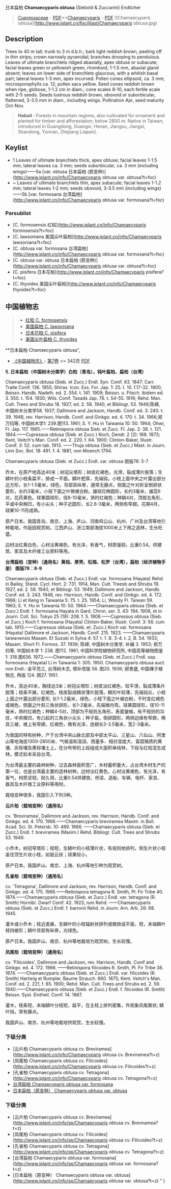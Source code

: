 日本扁柏 **Chamaecyparis obtusa** (Siebold & Zuccarini) Endlicher

> [Cupressaceae](http://www.iplant.cn/info/Cupressaceae?t=foc) - [PDF](http://www.iplant.cn/foc/pdf/Cupressaceae.pdf)>>[Chamaecyparis](http://www.iplant.cn/info/Chamaecyparis?t=foc) - [PDF](http://www.iplant.cn/foc/pdf/Chamaecyparis.pdf)
![Chamaecyparis obtusa](http://www.iplant.cn/foc/illast/Chamaecyparis obtusa.jpg)

## Description

Trees to 40 m tall; trunk to 3 m d.b.h.; bark light reddish brown, peeling off in thin strips; crown narrowly pyramidal; branches drooping to pendulous. Leaves of ultimate branchlets ridged abaxially, apex obtuse or subacute; facial leaves green or yellowish green, rhomboid, 1-1.5 mm, abaxial gland absent; leaves on lower side of branchlets glaucous, with a whitish basal part; lateral leaves 1-3 mm, apex incurved. Pollen cones ellipsoid, ca. 3 mm; microsporophylls ca. 12; pollen sacs yellow. Seed cones reddish brown when ripe, globose, 1-1.2 cm in diam.; cone scales 8-10, each fertile scale with 2-5 seeds. Seeds lustrous reddish brown, obovoid or suborbicular, flattened, 3-3.5 mm in diam., including wings. Pollination Apr, seed maturity Oct-Nov.


> **Habait** : 
> Forests in mountain regions, also cultivated for ornament and planted for timber and afforestation; below 2800 m. Native in Taiwan; introduced in Guangdong, Guangxi, Henan, Jiangsu, Jiangxi, Shandong, Yunnan, Zhejiang [Japan].


## Keylist

* 1 Leaves of ultimate branchlets thick, apex obtuse; facial leaves 1-1.5 mm; lateral leaves ca. 3 mm; seeds suborbicular, ca. 3 mm (including wings)——5a  [var. obtusa 日本扁柏 (原变种)](http://www.iplant.cn/info/Chamaecyparis obtusa var. obtusa?t=foc)
* ~ Leaves of ultimate branchlets thin, apex subacute; facial leaves 1-1.2 mm; lateral leaves 1-2 mm; seeds obovoid, 3-3.5 mm (including wings)——5b  [var. formosana 台湾扁柏](http://www.iplant.cn/info/Chamaecyparis obtusa var. formosana?t=foc)

### Parsublist

* [C.  formosensis  红桧](http://www.iplant.cn/info/Chamaecyparis formosensis?t=foc)
* [C.  lawsoniana  美国尖叶扁柏](http://www.iplant.cn/info/Chamaecyparis lawsoniana?t=foc)
* [C.  obtusa var. formosana  台湾扁柏](http://www.iplant.cn/info/Chamaecyparis obtusa var. formosana?t=foc)
* [C.  obtusa var. obtusa  日本扁柏 (原变种)](http://www.iplant.cn/info/Chamaecyparis obtusa var. obtusa?t=foc)
* [C.  pisifera  日本花柏](http://www.iplant.cn/info/Chamaecyparis pisifera?t=foc)
* [C.  thyoides  美国尖叶扁柏](http://www.iplant.cn/info/Chamaecyparis thyoides?t=foc)


## 中国植物志

> * [红桧  C.  formosensis](Chamaecyparis-formosensis-红桧.md)
> * [美国扁柏  C.  lawsoniana](Chamaecyparis-lawsoniana-美国扁柏.md)
> * [日本花柏  C.  pisifera](Chamaecyparis-pisifera-日本花柏.md)
> * [美国尖叶扁柏  C.  thyoides](Chamaecyparis-thyoides-美国尖叶扁柏.md)


**日本扁柏 Chamaecyparis obtusa",


* [《中国植物志》](http://www.iplant.cn/frps)- [第7卷](http://www.iplant.cn/frps/vol/7) >> 342页 [PDF](http://www.iplant.cn/frps/pdf/7/342.pdf)


**5. 日本扁柏（中国树木分类学）白柏（青岛），钝叶扁柏、扁柏（台湾）**

Chamaecyparis obtusa (Sieb. et Zucc.) Endl. Syn. Conif. 63. 1847; Carr. Traite Conif. 136. 1855; Shiras. Icon. Ess. For. Jap. 1: 25. t. 10. f.17-32. 1900; Beissn. Handb. Nadelh. ed. 2. 554. t. 141. 1909; Beissn. u. Fitsch. ibidem ed. 3. 550. t. 154. 1930; Wils. Conif. Taxads Jap. 76. t. 54-55. 1916; Rehd. Man. Cult. Trees and Shrubs 18. 1927, ed. 2. 58. 1940, et Bibliogr. 53. 1949;陈嵘, 中国树木分类学58. 1937; Dallimore and Jackson, Handb. Conif. ed. 3. 240. t. 39. 1948, rev. Harrison, Handb. Conif. and Ginkgo. ed. 4. 170. t. 34. 1966;郑万钧等, 中国树木学1: 239.图113. 1961; S. Y. Hu in Taiwania 10: 50. 1964; Ohwi, Fl. Jap. 117. 1965.——Retinispora obtusa Sieb. et Zucc. Fl. Jap. 2: 38. t. 121. 1844.——Cupressus obtusa (Sieb. et Zucc.) Koch, Dendr. 2 (2): 168. 1873; Kent, Veitch's Man. Conif. ed. 2. 220. f. 64. 1900; Clinton-Baker, Illustr. Conif. 3: 52. cum tab. 1913. ——Thuja obtusa (Sieb. et Zucc.) Mast. in Journ. Linn Soc. Bot. 18: 491. f. 4. 1881, non Moench 1794.

Chamaecyparis obtusa (Sieb. et Zucc.) Endl. var. obtusa  图版78: 5-7

乔木，在原产地高达40米；树冠尖塔形；树皮红褐色，光滑，裂成薄片脱落；生鳞叶的小枝条扁平，排成一平面。鳞叶肥厚，先端钝，小枝上面中央之叶露出部分近方形，长1-1.5毫米，绿色，背部具纵脊，通常无腺点，侧面之叶对折呈倒卵状菱形，长约3毫米，小枝下面之叶微被白粉。雄球花椭圆形，长约3毫米，雄蕊6对，花药黄色。球果圆球形，径8-10毫米，熟时红褐色；种鳞4对，顶部五角形，平或中央稍凹，有小尖头；种子近圆形，长2.6-3毫米，两侧有窄翅。花期4月，球果10-11月成熟。

原产日本。我国青岛、南京、上海、庐山、河南鸡公山、杭州、广州及台湾等地引种栽培，作庭园观赏树。江西庐山、浙江南部海拔1000米上下用之造林，生长旺盛。

边材淡红黄白色，心材淡黄褐色，有光泽，有香气，材质强韧，比重0.54。供建筑、家具及木纤维工业原料等用。

**台湾扁柏（变种）（通用名）黄桧、厚壳、松梧、松罗（台湾），扁柏（经济植物手册） 图版78：8-9**

Chamaecyparis obtusa (Sieb. et Zucc.) Endl. var. formosana (Hayata) Rehd. in Bailey, Stand. Cycl. Hort. 2: 731. 1914, Man. Cult. Treesb and Shrubs 19. 1927, ed. 2. 59. 1940, et Bibliogr. 53. 1949; Dallimore and Jackson, Handb. Conif. ed. 3. 243. 1948, rev. Harrison, Handb. Conif. and Ginkgo. ed. 4. 172. 1966; Li et Keng in Taiwania 5: 75. t. 25. 1954; Li, Woody Fl. Taiwan 59. 1963; S. Y. Hu in Taiwania 10: 50. 1964.——Chamaecyparis obtusa (Sieb. et Zucc.) Endl. f. formosana Hayata in Gard. Chron. ser. 3. 43: 194. 1908, et in Journ. Coll. Sci. Tokyo 25 (19): 208. f. 5. 1908.——Cupressus obtusa (Sieb. et Zucc.) Koch f. formosana (Hayata) Clinton-Baker, Illustr. Conif. 3: 56. cum tab. 1913.——Cupressus obtusa (Sieb. et. Zucc.) Koch var. formosana (Hayata) Dallimore et Jackson, Handb. Conif. 215. 1923. ——Chamaecyparis taiwanensis Masam. Et Suzuki in Sylva 4: 57. t. 1. B. 3-4. t. 2, B. 54. 1933; Masam. Short Fl. Formos. 37. 1936; 陈嵘, 中国树木分类学, 补编 3. 1953; 郑万钧等, 中国树木学 1: 238. 图112. 1961; 中国科学院植物研究所, 中国高等植物图鉴 1: 318.图636. 1972.——Chamaecyparis obtusa (Sieb. et Zucc.) Fndl. ssp. formosana (Hayata) Li in Taiwania 1: 305. 1950. Chamaecyparis obtusa auct. non Endl.: 金平亮三, 台湾树木志, 增补改版 58. 图20. 1936; 郝景盛, 中国裸子植物志, 再版 124. 图27. 1951.

乔木，高达40米，胸径达3米；树冠尖塔形；树皮淡红褐色，较平滑，裂成薄条片脱落；枝条平展，红褐色，枝皮裂成鳞状薄片脱落。鳞形叶较薄，先端钝尖，小枝上面之叶露出部分菱形, 长1-1.2毫米，绿色，小枝下面之叶被白粉，干时变红褐色或褐色，侧面之叶斜三角状卵形，长1-2毫米，先端微内弯。球果圆球形，径10-11毫米，熟时红褐色；种鳞4-5对，顶部为不规则五角形，表面皱缩，有不规则的沟纹，中央微凹，有凸起的三角状小尖头；种子扁，倒卵圆形，两侧边缘有窄翅，稀具三棱，棱上有窄翅，红褐色，微有光泽，连翅长3-3.5毫米，宽2-3毫米。

为我国的特有树种，产于台湾中央山脉北部及中部太平山、三星山、八仙山、阿里山等地海拔1300-2800米、气候温和湿润、雨量多、相对湿度大、富腐殖质的黄壤、灰棕壤及黄棕壤土上。在分布带的上段组成大面积单纯林，下段与红桧混生成林。模式标本采自台湾。

为台湾最主要的森林树种，过去森林面积宽广，木材蓄积量大，占台湾木材生产的第一位，也是台湾最主要的造林树种。边材淡红黄色，心材淡黄褐色，有光泽，有香气，材质坚韧，耐久用，比重0.54供建筑、桥梁、造船、车辆、电杆、家具、器具及木纤维工业原料等用材。

栽培变种很多，我国引入下列3种。

**云片柏（栽培变种）（通用名）**

cv. 'Breviramea', Dallimore and Jackson, rev. Harrison, Handb. Conif. and Ginkgo. ed. 4. 170. 1966.——Chamaecyparis breviramea Maxim. in Bull. Acad. Sci. St. Petersb. 10: 489. 1866. ——Chamaecyparis obtusa (Sieb. et Zucc.) Endl. f. breviramea (Maxim.) Rehd. Bibliogr. Cult. Trees and Shrubs 53. 1949.

小乔木，树冠窄塔形；枝短，生鳞叶的小枝薄片状，有规则地排列，侧生片状小枝盖住顶生片状小枝，如层云状；球果较小。

原产日本。我国庐山、南京、上海、杭州等地引种为观赏树。

**孔雀柏（栽培变种）（通用名）**

cv. 'Tetragona', Dallimore and Jackson, rev. Harrison, Handb. Conif. and Ginkgo. ed. 4. 175. 1966.——Retinispora tetragona R. Smith, Pl. Fir Tribe 40. 1874.——Chamaecyparis obtusa (Sieb. et Zucc.) Endl. var. tetragona (R. Smith) Hornibr. Dwarf Conif. 42. 1923, non Rehd. ——Chamaecyparis obtusa (Sieb. et Zucc.) Endl. f. barronii Rehd. in Journ. Arn. Arb. 26: 68. 1945.

灌木或小乔木；枝近直展，生鳞叶的小枝辐射状排列或微排成平面，短，末端鳞叶枝四棱形；鳞叶背部有纵脊，光绿色。

原产日本。我国庐山、南京、杭州等地栽培为观赏树。生长较慢。

**凤尾柏（栽培变种）（通用名）**

cv. 'Filicoides', Dallimore and Jackson, rev. Harrison, Handb. Conif and Ginkgo. ed. 4. 172. 1966. ——Retinispora filicoides R. Smith, Pl. Fir Tribe 38. 1874. ——Chamaecyparis obtusa (Sieb. et Zucc.) Endl. var. filicoides (R. Smith) Hartwig et Rumpler, Baume Strauch. 660. 1875; Kent. Veitch's Man. Conif. ed. 2. 221, f. 65. 1900; Rehd. Man. Cult. Trees and Shrubs ed. 2. 59. 1940.——Chamaecyparis obtusa (Sieb. et Zucc.) Endl. f. filicoides (R. Smith) Beissn. Syst. Eintheil. Conif. 14. 1887.

灌木，枝条短，末端鳞叶分枝短，扁平，在主枝上排列密集，外观象凤尾蕨状; 鳞叶钝，常有腺点。

我国庐山、南京、杭州等地栽培供观赏。生长较慢。

### 下级分类
* [云片柏  Chamaecyparis obtusa cv. Breviramea](http://www.iplant.cn/info/Chamaecyparis obtusa cv. Breviramea?t=z)
* [凤尾柏  Chamaecyparis obtusa cv. Filicoides](http://www.iplant.cn/info/Chamaecyparis obtusa cv. Filicoides?t=z)
* [孔雀柏  Chamaecyparis obtusa cv. Tetragona](http://www.iplant.cn/info/Chamaecyparis obtusa cv. Tetragona?t=z)
* [台湾扁柏  Chamaecyparis obtusa var. formosana](Chamaecyparis-obtusa-var-formosana-台湾扁柏.md)
* [日本扁柏（原变种）  Chamaecyparis obtusa var. obtusa](Chamaecyparis-obtusa-var-obtusa-日本扁柏(原变种).md)

### 下级分类
* [云片柏  Chamaecyparis obtusa cv. Breviramea](http://www.iplant.cn/info/sp/Chamaecyparis obtusa cv. Breviramea?t=z)
* [凤尾柏  Chamaecyparis obtusa cv. Filicoides](http://www.iplant.cn/info/sp/Chamaecyparis obtusa cv. Filicoides?t=z)
* [孔雀柏  Chamaecyparis obtusa cv. Tetragona](http://www.iplant.cn/info/sp/Chamaecyparis obtusa cv. Tetragona?t=z)
* [台湾扁柏  Chamaecyparis obtusa var. formosana](http://www.iplant.cn/info/sp/Chamaecyparis obtusa var. formosana?t=z)
* [日本扁柏（原变种）  Chamaecyparis obtusa var. obtusa](http://www.iplant.cn/info/sp/Chamaecyparis obtusa var. obtusa?t=z)
"
}